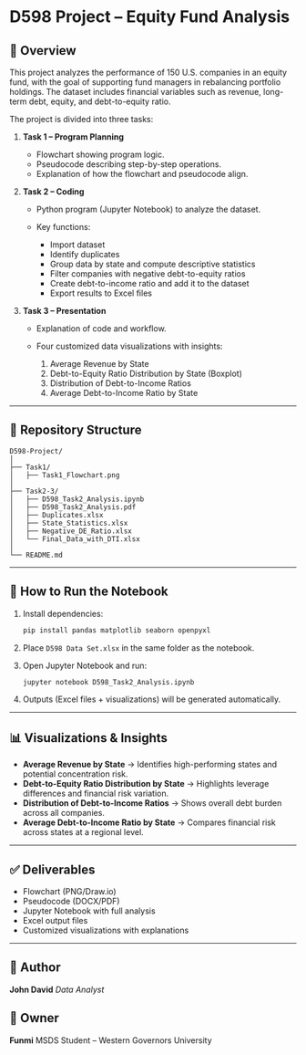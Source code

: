# **D598 Project – Equity Fund Analysis**

## 📌 Overview

This project analyzes the performance of 150 U.S. companies in an equity fund, with the goal of supporting fund managers in rebalancing portfolio holdings. The dataset includes financial variables such as revenue, long-term debt, equity, and debt-to-equity ratio.

The project is divided into three tasks:

1. **Task 1 – Program Planning**

   * Flowchart showing program logic.
   * Pseudocode describing step-by-step operations.
   * Explanation of how the flowchart and pseudocode align.

2. **Task 2 – Coding**

   * Python program (Jupyter Notebook) to analyze the dataset.
   * Key functions:

     * Import dataset
     * Identify duplicates
     * Group data by state and compute descriptive statistics
     * Filter companies with negative debt-to-equity ratios
     * Create debt-to-income ratio and add it to the dataset
     * Export results to Excel files

3. **Task 3 – Presentation**

   * Explanation of code and workflow.
   * Four customized data visualizations with insights:

     1. Average Revenue by State
     2. Debt-to-Equity Ratio Distribution by State (Boxplot)
     3. Distribution of Debt-to-Income Ratios
     4. Average Debt-to-Income Ratio by State

---

## 📂 Repository Structure

```
D598-Project/
│
├── Task1/
│   ├── Task1_Flowchart.png
│
├── Task2-3/
│   ├── D598_Task2_Analysis.ipynb
│   ├── D598_Task2_Analysis.pdf
│   ├── Duplicates.xlsx
│   ├── State_Statistics.xlsx
│   ├── Negative_DE_Ratio.xlsx
│   └── Final_Data_with_DTI.xlsx
│
└── README.md
```

---

## 🚀 How to Run the Notebook

1. Install dependencies:

   ```bash
   pip install pandas matplotlib seaborn openpyxl
   ```
2. Place `D598 Data Set.xlsx` in the same folder as the notebook.
3. Open Jupyter Notebook and run:

   ```bash
   jupyter notebook D598_Task2_Analysis.ipynb
   ```
4. Outputs (Excel files + visualizations) will be generated automatically.

---

## 📊 Visualizations & Insights

* **Average Revenue by State** → Identifies high-performing states and potential concentration risk.
* **Debt-to-Equity Ratio Distribution by State** → Highlights leverage differences and financial risk variation.
* **Distribution of Debt-to-Income Ratios** → Shows overall debt burden across all companies.
* **Average Debt-to-Income Ratio by State** → Compares financial risk across states at a regional level.

---

## ✅ Deliverables

* Flowchart (PNG/Draw\.io)
* Pseudocode (DOCX/PDF)
* Jupyter Notebook with full analysis
* Excel output files
* Customized visualizations with explanations

---

## 👤 Author
**John David**
*Data Analyst*
## 👤 Owner
**Funmi**
MSDS Student – Western Governors University
